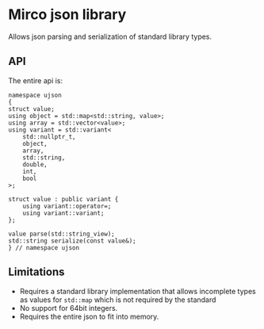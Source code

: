 # Mirco json library

Allows json parsing and serialization of standard library types.


## API
The entire api is:
```
namespace ujson
{
struct value;
using object = std::map<std::string, value>;
using array = std::vector<value>;
using variant = std::variant<
    std::nullptr_t,
    object,
    array,
    std::string,
    double,
    int,
    bool
>;

struct value : public variant {
    using variant::operator=;
    using variant::variant;
};

value parse(std::string_view);
std::string serialize(const value&);
} // namespace ujson
```

## Limitations
- Requires a standard library implementation that allows incomplete types as
  values for `std::map` which is not required by the standard
- No support for 64bit integers.
- Requires the entire json to fit into memory.
